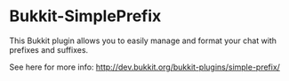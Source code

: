 # Bukkit-SimplePrefix
This Bukkit plugin allows you to easily manage and format your chat with prefixes and suffixes.

See here for more info: http://dev.bukkit.org/bukkit-plugins/simple-prefix/
